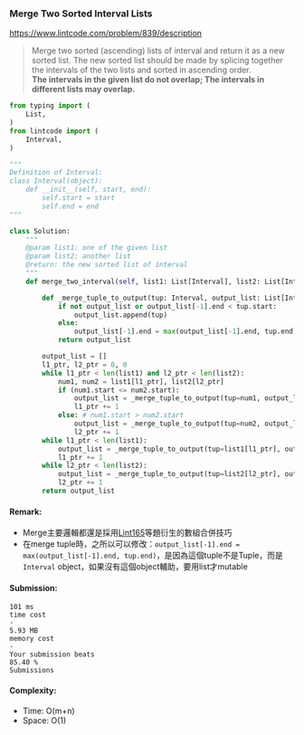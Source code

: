 ### Merge Two Sorted Interval Lists
https://www.lintcode.com/problem/839/description
>Merge two sorted (ascending) lists of interval and return it as a new sorted list. The new sorted list should be made by splicing together the intervals of the two lists and sorted in ascending order.\
>**The intervals in the given list do not overlap; The intervals in different lists may overlap.**
```python
from typing import (
    List,
)
from lintcode import (
    Interval,
)

"""
Definition of Interval:
class Interval(object):
    def __init__(self, start, end):
        self.start = start
        self.end = end
"""

class Solution:
    """
    @param list1: one of the given list
    @param list2: another list
    @return: the new sorted list of interval
    """
    def merge_two_interval(self, list1: List[Interval], list2: List[Interval]) -> List[Interval]:

        def _merge_tuple_to_output(tup: Interval, output_list: List[Interval]) -> List[Interval]:
            if not output_list or output_list[-1].end < tup.start:
                output_list.append(tup)
            else:
                output_list[-1].end = max(output_list[-1].end, tup.end)
            return output_list

        output_list = []
        l1_ptr, l2_ptr = 0, 0
        while l1_ptr < len(list1) and l2_ptr < len(list2):
            num1, num2 = list1[l1_ptr], list2[l2_ptr]
            if (num1.start <= num2.start):
                output_list = _merge_tuple_to_output(tup=num1, output_list=output_list)
                l1_ptr += 1
            else: # num1.start > num2.start
                output_list = _merge_tuple_to_output(tup=num2, output_list=output_list)
                l2_ptr += 1
        while l1_ptr < len(list1):
            output_list = _merge_tuple_to_output(tup=list1[l1_ptr], output_list=output_list)
            l1_ptr += 1
        while l2_ptr < len(list2):
            output_list = _merge_tuple_to_output(tup=list2[l2_ptr], output_list=output_list)
            l2_ptr += 1
        return output_list
```
#### Remark:
- Merge主要邏輯都還是採用[Lint165](https://github.com/chkao831/Algo_learning_notes/blob/main/ExternalSorting/LintCode_165_Merge-Two-Sorted-Lists.md)等題衍生的數組合併技巧
- 在merge tuple時，之所以可以修改：`output_list[-1].end = max(output_list[-1].end, tup.end)`，是因為這個tuple不是Tuple，而是`Interval` object，如果沒有這個object輔助，要用list才mutable
#### Submission:
```
101 ms
time cost
·
5.93 MB
memory cost
·
Your submission beats
85.40 %
Submissions
```
#### Complexity:
- Time: O(m+n)
- Space: O(1)
